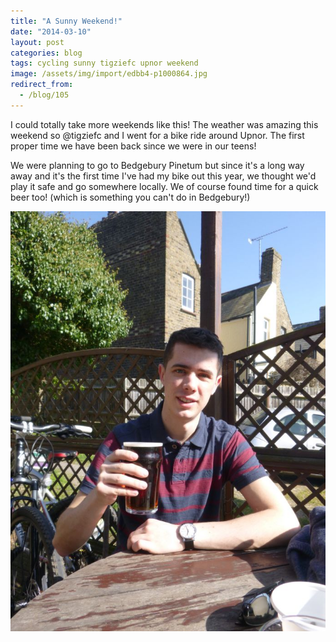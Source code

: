 ```yaml
---
title: "A Sunny Weekend!"
date: "2014-03-10"
layout: post
categories: blog
tags: cycling sunny tigziefc upnor weekend
image: /assets/img/import/edbb4-p1000864.jpg
redirect_from:
  - /blog/105
---
```


I could totally take more weekends like this! The weather was amazing this weekend so @tigziefc and I went for a bike ride around Upnor. The first proper time we have been back since we were in our teens!

We were planning to go to Bedgebury Pinetum but since it's a long way away and it's the first time I've had my bike out this year, we thought we'd play it safe and go somewhere locally. We of course found time for a quick beer too! (which is something you can't do in Bedgebury!)

![upnor_beer](/assets/img/import//31224-p1000877.jpg)
